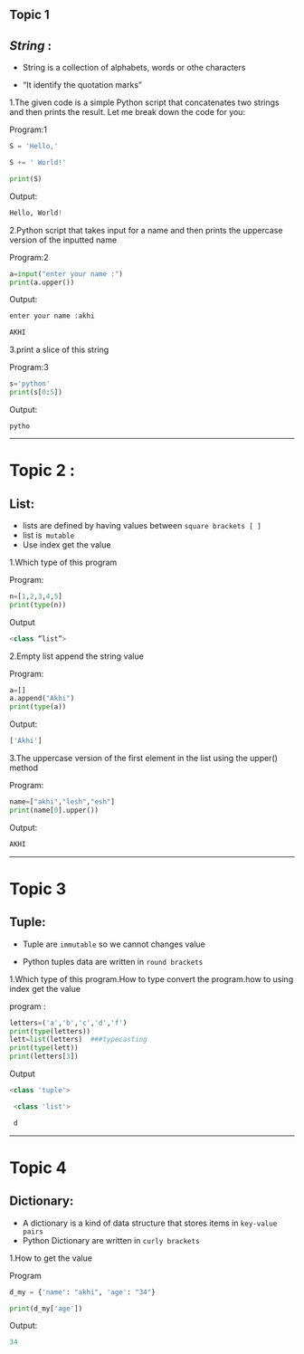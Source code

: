 ## Topic 1

## *String* :

- String is a collection of alphabets, words or othe characters 

 - “It identify the quotation marks”

1.The given code is a simple Python script that concatenates two strings and then prints the result. Let me break down the code for you:

Program:1
```python 
S = 'Hello,'

S += ' World!'

print(S)
```
Output:
```python 
Hello, World!
```

2.Python script that takes input for a name and then prints the uppercase version of the inputted name

Program:2
```python
a=input("enter your name :") 
print(a.upper())
```
Output:
```python
enter your name :akhi 

AKHI
```
3.print a slice of this string

Program:3
```python
s='python'
print(s[0:5])
```
Output:
```
pytho
```

***

# Topic 2 :

## List:

- lists are defined by having values between `square brackets [ ]` 
- list is`` mutable``
- Use index get the value

1.Which type of this program

Program:
 ```python 
 n=[1,2,3,4,5] 
print(type(n))
 ```
 Output

 ```python
 <class “list”>
 ```

2.Empty list append the string value

Program:

```python 
a=[]
a.append("Akhi")
print(type(a))
```
Output:
 ```python
 ['Akhi']
 ```

3.The uppercase version of the first element in the list using the upper() method

Program:
```python
name=["akhi","lesh","esh"]
print(name[0].upper())
```
Output:
```python
AKHI
```

***

# Topic 3

## Tuple:

- Tuple are `` immutable `` so we cannot changes value 

-  Python tuples data are written in `` round brackets ``

1.Which type of this program.How to type convert the program.how to using index get the value
 
program :

```python
letters=('a','b','c','d','f')
print(type(letters))
lett=list(letters)  ###typecasting
print(type(lett))
print(letters[3])
```
Output
```python
<class 'tuple'>

 <class 'list'>

 d
```

***

# Topic 4

## Dictionary:

- A dictionary is a kind of data structure that stores items in `` key-value  pairs ``
- Python Dictionary are written in ``curly brackets``

1.How to get the value

Program

```python 
d_my = {'name': "akhi", 'age': "34"} 

print(d_my['age'])
```

Output:
```python
34
```

